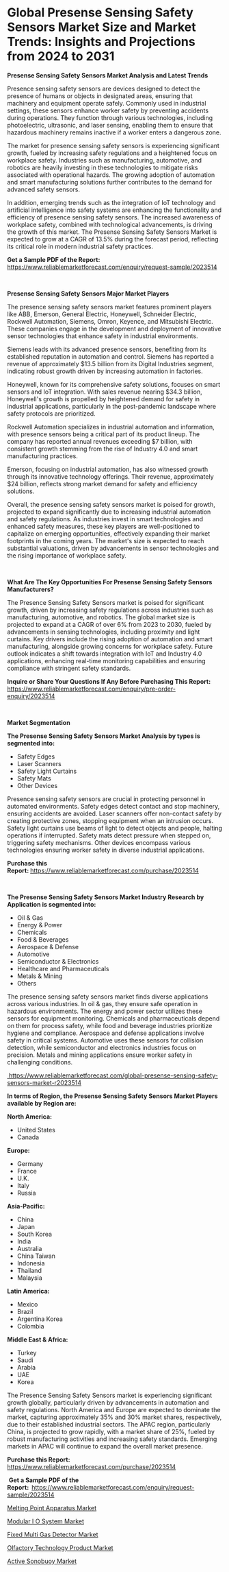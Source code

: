 <p><h1>Global Presense Sensing Safety Sensors Market Size and Market Trends: Insights and Projections from 2024 to 2031</h1></p><p><strong>Presense Sensing Safety Sensors Market Analysis and Latest Trends</strong></p>
<p><p>Presence sensing safety sensors are devices designed to detect the presence of humans or objects in designated areas, ensuring that machinery and equipment operate safely. Commonly used in industrial settings, these sensors enhance worker safety by preventing accidents during operations. They function through various technologies, including photoelectric, ultrasonic, and laser sensing, enabling them to ensure that hazardous machinery remains inactive if a worker enters a dangerous zone. </p><p>The market for presence sensing safety sensors is experiencing significant growth, fueled by increasing safety regulations and a heightened focus on workplace safety. Industries such as manufacturing, automotive, and robotics are heavily investing in these technologies to mitigate risks associated with operational hazards. The growing adoption of automation and smart manufacturing solutions further contributes to the demand for advanced safety sensors.</p><p>In addition, emerging trends such as the integration of IoT technology and artificial intelligence into safety systems are enhancing the functionality and efficiency of presence sensing safety sensors. The increased awareness of workplace safety, combined with technological advancements, is driving the growth of this market. The Presense Sensing Safety Sensors Market is expected to grow at a CAGR of 13.5% during the forecast period, reflecting its critical role in modern industrial safety practices.</p></p>
<p><strong>Get a Sample PDF of the Report:&nbsp;</strong> <a href="https://www.reliablemarketforecast.com/enquiry/request-sample/2023514?utm_campaign=1110&utm_medium=2&utm_source=Github&utm_content=ia&utm_term=28102024&utm_id=presense-sensing-safety-sensors">https://www.reliablemarketforecast.com/enquiry/request-sample/2023514</a></p>
<p>&nbsp;</p>
<p><strong>Presense Sensing Safety Sensors Major Market Players</strong></p>
<p><p>The presence sensing safety sensors market features prominent players like ABB, Emerson, General Electric, Honeywell, Schneider Electric, Rockwell Automation, Siemens, Omron, Keyence, and Mitsubishi Electric. These companies engage in the development and deployment of innovative sensor technologies that enhance safety in industrial environments.</p><p>Siemens leads with its advanced presence sensors, benefiting from its established reputation in automation and control. Siemens has reported a revenue of approximately $13.5 billion from its Digital Industries segment, indicating robust growth driven by increasing automation in factories.</p><p>Honeywell, known for its comprehensive safety solutions, focuses on smart sensors and IoT integration. With sales revenue nearing $34.3 billion, Honeywell's growth is propelled by heightened demand for safety in industrial applications, particularly in the post-pandemic landscape where safety protocols are prioritized.</p><p>Rockwell Automation specializes in industrial automation and information, with presence sensors being a critical part of its product lineup. The company has reported annual revenues exceeding $7 billion, with consistent growth stemming from the rise of Industry 4.0 and smart manufacturing practices.</p><p>Emerson, focusing on industrial automation, has also witnessed growth through its innovative technology offerings. Their revenue, approximately $24 billion, reflects strong market demand for safety and efficiency solutions.</p><p>Overall, the presence sensing safety sensors market is poised for growth, projected to expand significantly due to increasing industrial automation and safety regulations. As industries invest in smart technologies and enhanced safety measures, these key players are well-positioned to capitalize on emerging opportunities, effectively expanding their market footprints in the coming years. The market's size is expected to reach substantial valuations, driven by advancements in sensor technologies and the rising importance of workplace safety.</p></p>
<p>&nbsp;</p>
<p><strong>What Are The Key Opportunities For Presense Sensing Safety Sensors Manufacturers?</strong></p>
<p><p>The Presence Sensing Safety Sensors market is poised for significant growth, driven by increasing safety regulations across industries such as manufacturing, automotive, and robotics. The global market size is projected to expand at a CAGR of over 6% from 2023 to 2030, fueled by advancements in sensing technologies, including proximity and light curtains. Key drivers include the rising adoption of automation and smart manufacturing, alongside growing concerns for workplace safety. Future outlook indicates a shift towards integration with IoT and Industry 4.0 applications, enhancing real-time monitoring capabilities and ensuring compliance with stringent safety standards.</p></p>
<p><strong>Inquire or Share Your Questions If Any Before Purchasing This Report:</strong> <a href="https://www.reliablemarketforecast.com/enquiry/pre-order-enquiry/2023514?utm_campaign=1110&utm_medium=2&utm_source=Github&utm_content=ia&utm_term=28102024&utm_id=presense-sensing-safety-sensors">https://www.reliablemarketforecast.com/enquiry/pre-order-enquiry/2023514</a></p>
<p>&nbsp;</p>
<p><strong>Market Segmentation</strong></p>
<p><strong>The Presense Sensing Safety Sensors Market Analysis by types is segmented into:</strong></p>
<p><ul><li>Safety Edges</li><li>Laser Scanners</li><li>Safety Light Curtains</li><li>Safety Mats</li><li>Other Devices</li></ul></p>
<p><p>Presence sensing safety sensors are crucial in protecting personnel in automated environments. Safety edges detect contact and stop machinery, ensuring accidents are avoided. Laser scanners offer non-contact safety by creating protective zones, stopping equipment when an intrusion occurs. Safety light curtains use beams of light to detect objects and people, halting operations if interrupted. Safety mats detect pressure when stepped on, triggering safety mechanisms. Other devices encompass various technologies ensuring worker safety in diverse industrial applications.</p></p>
<p><strong>Purchase this Report:&nbsp;</strong><a href="https://www.reliablemarketforecast.com/purchase/2023514?utm_campaign=1110&utm_medium=2&utm_source=Github&utm_content=ia&utm_term=28102024&utm_id=presense-sensing-safety-sensors">https://www.reliablemarketforecast.com/purchase/2023514</a></p>
<p>&nbsp;</p>
<p><strong>The Presense Sensing Safety Sensors Market Industry Research by Application is segmented into:</strong></p>
<p><ul><li>Oil & Gas</li><li>Energy & Power</li><li>Chemicals</li><li>Food & Beverages</li><li>Aerospace & Defense</li><li>Automotive</li><li>Semiconductor & Electronics</li><li>Healthcare and Pharmaceuticals</li><li>Metals & Mining</li><li>Others</li></ul></p>
<p><p>The presence sensing safety sensors market finds diverse applications across various industries. In oil & gas, they ensure safe operation in hazardous environments. The energy and power sector utilizes these sensors for equipment monitoring. Chemicals and pharmaceuticals depend on them for process safety, while food and beverage industries prioritize hygiene and compliance. Aerospace and defense applications involve safety in critical systems. Automotive uses these sensors for collision detection, while semiconductor and electronics industries focus on precision. Metals and mining applications ensure worker safety in challenging conditions.</p></p>
<p><a href="https://www.reliablemarketforecast.com/global-presense-sensing-safety-sensors-market-r2023514?utm_campaign=1110&utm_medium=2&utm_source=Github&utm_content=ia&utm_term=28102024&utm_id=presense-sensing-safety-sensors">&nbsp;https://www.reliablemarketforecast.com/global-presense-sensing-safety-sensors-market-r2023514</a></p>
<p><strong>In terms of Region, the Presense Sensing Safety Sensors Market Players available by Region are:</strong></p>
<p>
    <p> <strong> North America: </strong>
        <ul>
            <li>United States</li>
            <li>Canada</li>
        </ul>
        </p> 
    <p> <strong> Europe: </strong>
        <ul>
            <li>Germany</li>
            <li>France</li>
            <li>U.K.</li>
            <li>Italy</li>
            <li>Russia</li>
        </ul>
        </p> 
    <p> <strong> Asia-Pacific: </strong>
        <ul>
            <li>China</li>
            <li>Japan</li>
            <li>South Korea</li>
            <li>India</li>
            <li>Australia</li>
            <li>China Taiwan</li>
            <li>Indonesia</li>
            <li>Thailand</li>
            <li>Malaysia</li>
        </ul>
        </p> 
    <p> <strong> Latin America: </strong>
        <ul>
            <li>Mexico</li>
            <li>Brazil</li>
            <li>Argentina Korea</li>
            <li>Colombia</li>
        </ul>
        </p> 
    <p> <strong> Middle East & Africa: </strong>
        <ul>
            <li>Turkey</li>
            <li>Saudi</li>
            <li>Arabia</li>
            <li>UAE</li>
            <li>Korea</li>
        </ul>
    </p>
    </p>
<p><p>The Presence Sensing Safety Sensors market is experiencing significant growth globally, particularly driven by advancements in automation and safety regulations. North America and Europe are expected to dominate the market, capturing approximately 35% and 30% market shares, respectively, due to their established industrial sectors. The APAC region, particularly China, is projected to grow rapidly, with a market share of 25%, fueled by robust manufacturing activities and increasing safety standards. Emerging markets in APAC will continue to expand the overall market presence.</p></p>
<p><strong>Purchase this Report: </strong><a href="https://www.reliablemarketforecast.com/purchase/2023514?utm_campaign=1110&utm_medium=2&utm_source=Github&utm_content=ia&utm_term=28102024&utm_id=presense-sensing-safety-sensors">https://www.reliablemarketforecast.com/purchase/2023514</a></p>
<p>&nbsp;<strong>Get a Sample PDF of the Report:&nbsp;&nbsp;</strong><a href="https://www.reliablemarketforecast.com/enquiry/request-sample/2023514?utm_campaign=1110&utm_medium=2&utm_source=Github&utm_content=ia&utm_term=28102024&utm_id=presense-sensing-safety-sensors">https://www.reliablemarketforecast.com/enquiry/request-sample/2023514</a></p>
<p><strong></strong></p>
<p><p><a href="https://www.linkedin.com/pulse/global-melting-point-apparatus-103-cagr-forecast-2024-2031-bqy9f?utm_campaign=1110&utm_medium=2&utm_source=Github&utm_content=ia&utm_term=28102024&utm_id=presense-sensing-safety-sensors">Melting Point Apparatus Market</a></p><p><a href="https://github.com/timsngal/Market-Research-Report-List-1/blob/main/modular-i-o-system-market.md?utm_campaign=1110&utm_medium=2&utm_source=Github&utm_content=ia&utm_term=28102024&utm_id=presense-sensing-safety-sensors">Modular I O System Market</a></p><p><a href="https://github.com/destinybqdicha/Market-Research-Report-List-1/blob/main/fixed-multi-gas-detector-market.md?utm_campaign=1110&utm_medium=2&utm_source=Github&utm_content=ia&utm_term=28102024&utm_id=presense-sensing-safety-sensors">Fixed Multi Gas Detector Market</a></p><p><a href="https://issuu.com/reportprime-2/docs/olfactory-technology-product-market_a24483da3d47e7?utm_campaign=1110&utm_medium=2&utm_source=Github&utm_content=ia&utm_term=28102024&utm_id=presense-sensing-safety-sensors">Olfactory Technology Product Market</a></p><p><a href="https://www.linkedin.com/pulse/influencing-factors-active-sonobuoy-market-insights-growth-a2dqf?utm_campaign=1110&utm_medium=2&utm_source=Github&utm_content=ia&utm_term=28102024&utm_id=presense-sensing-safety-sensors">Active Sonobuoy Market</a></p></p>